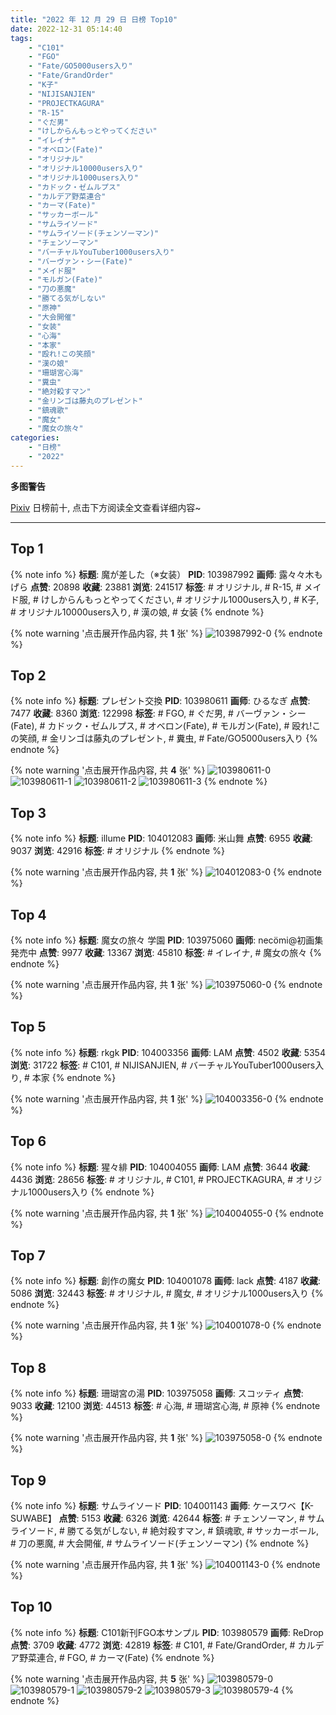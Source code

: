 ```yaml
---
title: "2022 年 12 月 29 日 日榜 Top10"
date: 2022-12-31 05:14:40
tags:
    - "C101"
    - "FGO"
    - "Fate/GO5000users入り"
    - "Fate/GrandOrder"
    - "K子"
    - "NIJISANJIEN"
    - "PROJECTKAGURA"
    - "R-15"
    - "ぐだ男"
    - "けしからんもっとやってください"
    - "イレイナ"
    - "オベロン(Fate)"
    - "オリジナル"
    - "オリジナル10000users入り"
    - "オリジナル1000users入り"
    - "カドック・ゼムルプス"
    - "カルデア野菜連合"
    - "カーマ(Fate)"
    - "サッカーボール"
    - "サムライソード"
    - "サムライソード(チェンソーマン)"
    - "チェンソーマン"
    - "バーチャルYouTuber1000users入り"
    - "バーヴァン・シー(Fate)"
    - "メイド服"
    - "モルガン(Fate)"
    - "刀の悪魔"
    - "勝てる気がしない"
    - "原神"
    - "大会開催"
    - "女装"
    - "心海"
    - "本家"
    - "殴れ!この笑顔"
    - "漢の娘"
    - "珊瑚宮心海"
    - "糞虫"
    - "絶対殺すマン"
    - "金リンゴは藤丸のプレゼント"
    - "鎮魂歌"
    - "魔女"
    - "魔女の旅々"
categories:
    - "日榜"
    - "2022"
---
```


<i class="fa fa-triangle-exclamation"></i>**多图警告**<i class="fa fa-triangle-exclamation"></i>

[Pixiv](https://www.pixiv.net/) 日榜前十, 点击下方阅读全文查看详细内容~

<!-- more -->

---

## Top 1

{% note info %}
**标题**: 魔が差した（※女装）
**PID**: 103987992 **画师**: 露々々木もげら
**点赞**: 20898 **收藏**: 23881 **浏览**: 241517
**标签**: # オリジナル, # R-15, # メイド服, # けしからんもっとやってください, # オリジナル1000users入り, # K子, # オリジナル10000users入り, # 漢の娘, # 女装
{% endnote %}

{% note warning '点击展开作品内容, 共 **1** 张' %}
![103987992-0](https://i.pixiv.re/img-original/img/2022/12/28/15/35/26/103987992_p0.jpg)
{% endnote %}

## Top 2

{% note info %}
**标题**: プレゼント交換
**PID**: 103980611 **画师**: ひるなぎ
**点赞**: 7477 **收藏**: 8360 **浏览**: 122998
**标签**: # FGO, # ぐだ男, # バーヴァン・シー(Fate), # カドック・ゼムルプス, # オベロン(Fate), # モルガン(Fate), # 殴れ!この笑顔, # 金リンゴは藤丸のプレゼント, # 糞虫, # Fate/GO5000users入り
{% endnote %}

{% note warning '点击展开作品内容, 共 **4** 张' %}
![103980611-0](https://i.pixiv.re/img-original/img/2022/12/28/06/00/02/103980611_p0.jpg)
![103980611-1](https://i.pixiv.re/img-original/img/2022/12/28/06/00/02/103980611_p1.jpg)
![103980611-2](https://i.pixiv.re/img-original/img/2022/12/28/06/00/02/103980611_p2.jpg)
![103980611-3](https://i.pixiv.re/img-original/img/2022/12/28/06/00/02/103980611_p3.jpg)
{% endnote %}

## Top 3

{% note info %}
**标题**: illume
**PID**: 104012083 **画师**: 米山舞
**点赞**: 6955 **收藏**: 9037 **浏览**: 42916
**标签**: # オリジナル
{% endnote %}

{% note warning '点击展开作品内容, 共 **1** 张' %}
![104012083-0](https://i.pixiv.re/img-original/img/2022/12/29/12/34/18/104012083_p0.jpg)
{% endnote %}

## Top 4

{% note info %}
**标题**: 魔女の旅々 学園
**PID**: 103975060 **画师**: necömi@初画集発売中
**点赞**: 9977 **收藏**: 13367 **浏览**: 45810
**标签**: # イレイナ, # 魔女の旅々
{% endnote %}

{% note warning '点击展开作品内容, 共 **1** 张' %}
![103975060-0](https://i.pixiv.re/img-original/img/2022/12/28/00/00/20/103975060_p0.png)
{% endnote %}

## Top 5

{% note info %}
**标题**: rkgk
**PID**: 104003356 **画师**: LAM
**点赞**: 4502 **收藏**: 5354 **浏览**: 31722
**标签**: # C101, # NIJISANJIEN, # バーチャルYouTuber1000users入り, # 本家
{% endnote %}

{% note warning '点击展开作品内容, 共 **1** 张' %}
![104003356-0](https://i.pixiv.re/img-original/img/2022/12/29/01/10/19/104003356_p0.png)
{% endnote %}

## Top 6

{% note info %}
**标题**: 猩々緋
**PID**: 104004055 **画师**: LAM
**点赞**: 3644 **收藏**: 4436 **浏览**: 28656
**标签**: # オリジナル, # C101, # PROJECTKAGURA, # オリジナル1000users入り
{% endnote %}

{% note warning '点击展开作品内容, 共 **1** 张' %}
![104004055-0](https://i.pixiv.re/img-original/img/2022/12/29/01/42/09/104004055_p0.png)
{% endnote %}

## Top 7

{% note info %}
**标题**: 創作の魔女
**PID**: 104001078 **画师**: lack
**点赞**: 4187 **收藏**: 5086 **浏览**: 32443
**标签**: # オリジナル, # 魔女, # オリジナル1000users入り
{% endnote %}

{% note warning '点击展开作品内容, 共 **1** 张' %}
![104001078-0](https://i.pixiv.re/img-original/img/2022/12/29/00/00/17/104001078_p0.png)
{% endnote %}

## Top 8

{% note info %}
**标题**: 珊瑚宮の湯
**PID**: 103975058 **画师**: スコッティ
**点赞**: 9033 **收藏**: 12100 **浏览**: 44513
**标签**: # 心海, # 珊瑚宮心海, # 原神
{% endnote %}

{% note warning '点击展开作品内容, 共 **1** 张' %}
![103975058-0](https://i.pixiv.re/img-original/img/2022/12/28/00/00/20/103975058_p0.jpg)
{% endnote %}

## Top 9

{% note info %}
**标题**: サムライソード
**PID**: 104001143 **画师**: ケースワベ【K-SUWABE】
**点赞**: 5153 **收藏**: 6326 **浏览**: 42644
**标签**: # チェンソーマン, # サムライソード, # 勝てる気がしない, # 絶対殺すマン, # 鎮魂歌, # サッカーボール, # 刀の悪魔, # 大会開催, # サムライソード(チェンソーマン)
{% endnote %}

{% note warning '点击展开作品内容, 共 **1** 张' %}
![104001143-0](https://i.pixiv.re/img-original/img/2022/12/29/00/00/29/104001143_p0.jpg)
{% endnote %}

## Top 10

{% note info %}
**标题**: C101新刊FGO本サンプル
**PID**: 103980579 **画师**: ReDrop
**点赞**: 3709 **收藏**: 4772 **浏览**: 42819
**标签**: # C101, # Fate/GrandOrder, # カルデア野菜連合, # FGO, # カーマ(Fate)
{% endnote %}

{% note warning '点击展开作品内容, 共 **5** 张' %}
![103980579-0](https://i.pixiv.re/img-original/img/2022/12/28/05/55/46/103980579_p0.jpg)
![103980579-1](https://i.pixiv.re/img-original/img/2022/12/28/05/55/46/103980579_p1.jpg)
![103980579-2](https://i.pixiv.re/img-original/img/2022/12/28/05/55/46/103980579_p2.jpg)
![103980579-3](https://i.pixiv.re/img-original/img/2022/12/28/05/55/46/103980579_p3.jpg)
![103980579-4](https://i.pixiv.re/img-original/img/2022/12/28/05/55/46/103980579_p4.jpg)
{% endnote %}
